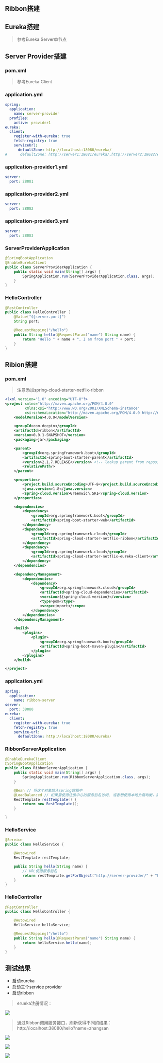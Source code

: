 ## Ribbon搭建

## Eureka搭建
> 参考Eureka Server单节点

## Server Provider搭建

### pom.xml
> 参考Eureka Client

### application.yml
```yml
spring:
  application:
    name: server-provider
  profiles:
    active: provider1
eureka:
  client:
    register-with-eureka: true
    fetch-registry: true
    serviceUrl:
      defaultZone: http://localhost:18080/eureka/
#      defaultZone: http://server1:18081/eureka/,http://server2:18082/eureka/,http://server3:18083/eureka/
```

### application-provider1.yml
```yml
server:
  port: 28081
```

### application-provider2.yml
```yml
server:
  port: 28082
```

### application-provider3.yml
```yml
server:
  port: 28083
```
### ServerProviderApplication
```java
@SpringBootApplication
@EnableEurekaClient
public class ServerProviderApplication {
    public static void main(String[] args) {
        SpringApplication.run(ServerProviderApplication.class, args);
    }
}
```

### HelloController
```java
@RestController
public class HelloController {
    @Value("${server.port}")
    String port;

    @RequestMapping("/hello")
    public String hello(@RequestParam("name") String name) {
        return "Hello " + name + ", I am from port " + port;
    }
}
```

## Ribion搭建

### pom.xml
> 注意添加spring-cloud-starter-netflix-ribbon
```xml
<?xml version="1.0" encoding="UTF-8"?>
<project xmlns="http://maven.apache.org/POM/4.0.0"
         xmlns:xsi="http://www.w3.org/2001/XMLSchema-instance"
         xsi:schemaLocation="http://maven.apache.org/POM/4.0.0 http://maven.apache.org/xsd/maven-4.0.0.xsd">
    <modelVersion>4.0.0</modelVersion>

    <groupId>com.deepin</groupId>
    <artifactId>ribbon</artifactId>
    <version>0.0.1-SNAPSHOT</version>
    <packaging>jar</packaging>

    <parent>
        <groupId>org.springframework.boot</groupId>
        <artifactId>spring-boot-starter-parent</artifactId>
        <version>2.1.7.RELEASE</version> <!-- lookup parent from repository -->
        <relativePath/>
    </parent>

    <properties>
        <project.build.sourceEncoding>UTF-8</project.build.sourceEncoding>
        <java.version>1.8</java.version>
        <spring-cloud.version>Greenwich.SR1</spring-cloud.version>
    </properties>

    <dependencies>
        <dependency>
            <groupId>org.springframework.boot</groupId>
            <artifactId>spring-boot-starter-web</artifactId>
        </dependency>
        <dependency>
            <groupId>org.springframework.cloud</groupId>
            <artifactId>spring-cloud-starter-netflix-ribbon</artifactId>
        </dependency>
        <dependency>
            <groupId>org.springframework.cloud</groupId>
            <artifactId>spring-cloud-starter-netflix-eureka-client</artifactId>
        </dependency>
    </dependencies>

    <dependencyManagement>
        <dependencies>
            <dependency>
                <groupId>org.springframework.cloud</groupId>
                <artifactId>spring-cloud-dependencies</artifactId>
                <version>${spring-cloud.version}</version>
                <type>pom</type>
                <scope>import</scope>
            </dependency>
        </dependencies>
    </dependencyManagement>

    <build>
        <plugins>
            <plugin>
                <groupId>org.springframework.boot</groupId>
                <artifactId>spring-boot-maven-plugin</artifactId>
            </plugin>
        </plugins>
    </build>

</project>
```

### application.yml
```yml
spring:
  application:
    name: ribbon-server
server:
  port: 38080
eureka:
  client:
    register-with-eureka: true
    fetch-registry: true
    service-url:
      defaultZone: http://localhost:18080/eureka/
```

### RibbonServerApplication
```java
@EnableEurekaClient
@SpringBootApplication
public class RibbonServerApplication {
    public static void main(String[] args) {
        SpringApplication.run(RibbonServerApplication.class, args);
    }

    @Bean // 将这个对象放入spring容器中
    @LoadBalanced // 如果要使用注册中心的服务别名访问, 或者想使用本地负载均衡，就必须要加这个注解
    RestTemplate restTemplate() {
        return new RestTemplate();
    }

}
```

### HelloService
```java
@Service
public class HelloService {

    @Autowired
    RestTemplate restTemplate;

    public String hello(String name) {
        // URL使用服务别名
        return restTemplate.getForObject("http://server-provider/" + "hello?name=" + name, String.class);
    }
}
```

### HelloController
```java
@RestController
public class HelloController {

    @Autowired
    HelloService helloService;

    @RequestMapping("/hello")
    public String hello(@RequestParam("name") String name) {
        return helloService.hello(name);
    }
}
```

## 测试结果
- 启动eureka
- 启动三个service provider
- 启动ribbon

> erueka注册情况：

![](./res/eureka.png)

> 通过Ribbon调用服务接口，刷新获得不同的结果：http://localhost:38080/hello?name=zhangsan

![](./res/ribbon1.png)

![](./res/ribbon2.png)

![](./res/ribbon3.png)